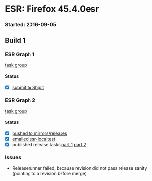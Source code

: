 # ESR: Firefox 45.4.0esr

### Started: 2016-09-05

## Build 1

### ESR Graph 1
[task group](https://tools.taskcluster.net/push-inspector/#/osb7O_oMSu6dqsYCHNU_Pg)

#### Status
- [x] [submit to Shipit](https://wiki.mozilla.org/Release:Release_Automation_on_Mercurial:Starting_a_Release#Submit_to_Ship_It)

### ESR Graph 2
[task group](https://tools.taskcluster.net/push-inspector/#/AR6zkL8GTEKq_u3vGxVudA)

#### Status
- [x] [pushed to mirrors/releases](../how-tos/relpro.md#2-push-to-releases-dir-mirrors)
- [x] [emailed esr-localtest](../how-tos/relpro.md#1-email-drivers-re-release-live-on-test-channel)
- [x] published release tasks [part 1](../how-tos/relpro.md#3-publish-release) [part 2](../how-tos/relpro.md#4-post-release-step)

### Issues
- Releaserunner failed, because revision did not pass release sanity (pointing to a revision before merge)


